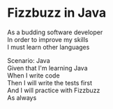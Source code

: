 Fizzbuzz in Java
================

As a budding software developer</br>
In order to improve my skills</br>
I must learn other languages</br>

  Scenario: Java</br>
  Given that I'm learning Java</br>
  When I write code</br>
  Then I will write the tests first</br>
  And I will practice with Fizzbuzz</br>
  As always</br>